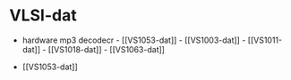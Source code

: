 
# VLSI-dat


- hardware mp3 decodecr - [[VS1053-dat]] - [[VS1003-dat]] - [[VS1011-dat]] - [[VS1018-dat]] - [[VS1063-dat]]


- [[VS1053-dat]]



